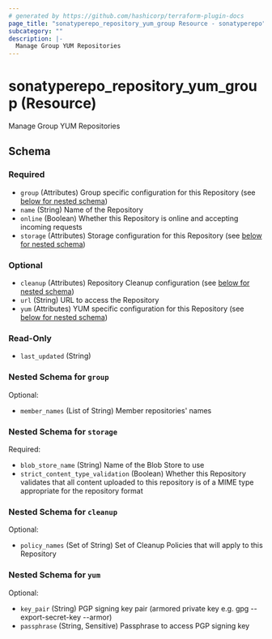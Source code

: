 ```yaml
---
# generated by https://github.com/hashicorp/terraform-plugin-docs
page_title: "sonatyperepo_repository_yum_group Resource - sonatyperepo"
subcategory: ""
description: |-
  Manage Group YUM Repositories
---
```


# sonatyperepo_repository_yum_group (Resource)

Manage Group YUM Repositories



<!-- schema generated by tfplugindocs -->
## Schema

### Required

- `group` (Attributes) Group specific configuration for this Repository (see [below for nested schema](#nestedatt--group))
- `name` (String) Name of the Repository
- `online` (Boolean) Whether this Repository is online and accepting incoming requests
- `storage` (Attributes) Storage configuration for this Repository (see [below for nested schema](#nestedatt--storage))

### Optional

- `cleanup` (Attributes) Repository Cleanup configuration (see [below for nested schema](#nestedatt--cleanup))
- `url` (String) URL to access the Repository
- `yum` (Attributes) YUM specific configuration for this Repository (see [below for nested schema](#nestedatt--yum))

### Read-Only

- `last_updated` (String)

<a id="nestedatt--group"></a>
### Nested Schema for `group`

Optional:

- `member_names` (List of String) Member repositories' names


<a id="nestedatt--storage"></a>
### Nested Schema for `storage`

Required:

- `blob_store_name` (String) Name of the Blob Store to use
- `strict_content_type_validation` (Boolean) Whether this Repository validates that all content uploaded to this repository is of a MIME type appropriate for the repository format


<a id="nestedatt--cleanup"></a>
### Nested Schema for `cleanup`

Optional:

- `policy_names` (Set of String) Set of Cleanup Policies that will apply to this Repository


<a id="nestedatt--yum"></a>
### Nested Schema for `yum`

Optional:

- `key_pair` (String) PGP signing key pair (armored private key e.g. gpg --export-secret-key --armor)
- `passphrase` (String, Sensitive) Passphrase to access PGP signing key
